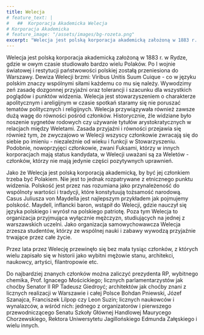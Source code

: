 ```yaml
---
title: Welecja
# feature_text: |
#   ##  Korporacja Akademicka Welecja
# Korporacja Akademicka
# feature_image: "/assets/images/bg-rozeta.png"
excerpt: "Welecja jest polską korporacja akademicką założoną w 1883 r. w Rydze, gdzie w owym czasie studiowało bardzo wielu Polaków. Po I wojnie światowej i restytucji państwowości polskiej zostałą przeniesiona do Warszawy. "
---
```


Welecja jest polską korporacja akademicką założoną w 1883 r. w Rydze, gdzie w owym czasie studiowało bardzo wielu Polaków. Po I wojnie światowej i restytucji państwowości polskiej zostałą przeniesiona do Warszawy. Dewiza  Welecji brzmi: Viribus Unitis Suum Cuique - co w języku polskim znaczy wspólnymi siłami każdemu co mu się należy. Wywodzimy zeń zasadę dozgonnej przyjaźni oraz tolerancji i szacunku dla wszystkich poglądów i punktów widzenia. Welecja jest stowarzyszeniem o charakterze apolitycznym i areligijnym w czasie spotkań staramy się nie poruszać tematów politycznych i religijnych. Welecja przywiązywała również zawsze dużą wagę do równości pośród członków. Historycznie, źle widziane było noszenie sygnetów rodowych czy używanie tytułów arystokratycznych w relacjach między Weletami. Zasada przyjaźni i równości przejawia się również tym, że zwyczajowo w Welecji wszyscy członkowie zwracają się do siebie po imieniu - niezależnie od wieku i funkcji w Stowarzyszeniu. Podobnie, nowoprzyjęci członkowie, zwani Fuksami, którzy w innych korporacjach mają status kandydata, w Welecji uważani są za Weletów - członków, którzy nie mają jedynie części pozytywnych uprawnień.

Jako że Welecja jest polską korporacją akademicką, by być jej członkiem trzeba być Polakiem. Nie jest to jednak rozpatrywane z etnicznego punktu widzenia. Polskość jest przez nas rozumiana jako przynależeność do wspólnoty wartości i tradycji, które konstytuują tożsamość narodową. Casus Juliusza von Maydella jest najlepszym przykładem jak pojmujemy polskość. Maydell, inflancki baron, wstąpił do Welecji, gdzie nauczył się języka polskiego i wyrósł na polskiego patriotę. Poza tym Welecja to organizacja przyjmująca wyłącznie mężczyzn, studiujących na jednej z warszawskich uczelni. Jako organizacja samowychowawcza Welecja zrzesza studentów, którzy ze wspólnej nauki i zabawy wywodzą przyjaźnie trwające przez całe życie.

Przez lata przez Welecję przewinęło się bez mała tysiąc członków, z  których wielu zapisało się w historii jako wybitni mężowie stanu, architekci, naukowcy, artyści, filantropowie etc.

Do najbardziej znanych członków można zaliczyć prezydenta RP, wybitnego chemika, Prof. Ignacego Mościckiego; licznych parlamentarzystów jak choćby Senator II RP Tadeusz Giedroyć; architektów jak choćby znani z licznych realizacji w Warszawie i całej Polsce Bohdan Pniewski, Józef Szanajca, Franciszek Lilpop czy Leon Suzin; licznych naukowców i wynalazców, a wśród nich: jednego z organizatorów i pierwszego przewodniczącego Senatu Szkoły Głównej Handlowej Maurycego Chorzewskiego, Rektora Uniwersytetu Jagillońskiego Edmunda Załęskiego i wielu innych.

